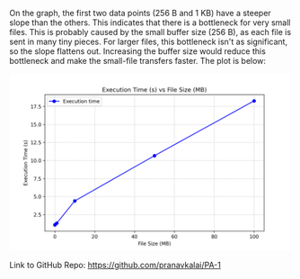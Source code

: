 On the graph, the first two data points (256 B and 1 KB) have a steeper slope than the others. This indicates that there is a bottleneck for very small files. This is probably caused by the small buffer size (256 B), as each file is sent in many tiny pieces. 
For larger files, this bottleneck isn't as significant, so the slope flattens out. Increasing the buffer size would reduce this bottleneck and make the small-file transfers faster. The plot is below:

![File Transfer Times](execution_times_plot.png)

Link to GitHub Repo: https://github.com/pranavkalai/PA-1
